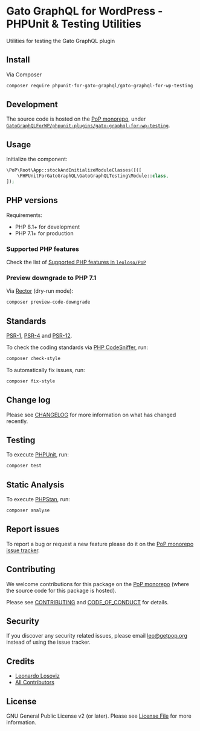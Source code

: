 # Gato GraphQL for WordPress - PHPUnit & Testing Utilities

<!--
[![Build Status][ico-travis]][link-travis]
[![Quality Score][ico-code-quality]][link-code-quality]
[![Software License][ico-license]](LICENSE.md)
[![Latest Version on Packagist][ico-version]][link-packagist]
[![Coverage Status][ico-scrutinizer]][link-scrutinizer]
[![Total Downloads][ico-downloads]][link-downloads]
-->

Utilities for testing the Gato GraphQL plugin

## Install

Via Composer

``` bash
composer require phpunit-for-gato-graphql/gato-graphql-for-wp-testing
```

## Development

The source code is hosted on the [PoP monorepo](https://github.com/leoloso/PoP), under [`GatoGraphQLForWP/phpunit-plugins/gato-graphql-for-wp-testing`](https://github.com/leoloso/PoP/tree/master/layers/GatoGraphQLForWP/phpunit-plugins/gato-graphql-for-wp-testing).

## Usage

Initialize the component:

``` php
\PoP\Root\App::stockAndInitializeModuleClasses([([
    \PHPUnitForGatoGraphQL\GatoGraphQLTesting\Module::class,
]);
```

## PHP versions

Requirements:

- PHP 8.1+ for development
- PHP 7.1+ for production

### Supported PHP features

Check the list of [Supported PHP features in `leoloso/PoP`](https://github.com/leoloso/PoP/blob/master/docs/supported-php-features.md)

### Preview downgrade to PHP 7.1

Via [Rector](https://github.com/rectorphp/rector) (dry-run mode):

```bash
composer preview-code-downgrade
```

## Standards

[PSR-1](https://www.php-fig.org/psr/psr-1), [PSR-4](https://www.php-fig.org/psr/psr-4) and [PSR-12](https://www.php-fig.org/psr/psr-12).

To check the coding standards via [PHP CodeSniffer](https://github.com/squizlabs/PHP_CodeSniffer), run:

``` bash
composer check-style
```

To automatically fix issues, run:

``` bash
composer fix-style
```

## Change log

Please see [CHANGELOG](CHANGELOG.md) for more information on what has changed recently.

## Testing

To execute [PHPUnit](https://phpunit.de/), run:

``` bash
composer test
```

## Static Analysis

To execute [PHPStan](https://github.com/phpstan/phpstan), run:

``` bash
composer analyse
```

## Report issues

To report a bug or request a new feature please do it on the [PoP monorepo issue tracker](https://github.com/leoloso/PoP/issues).

## Contributing

We welcome contributions for this package on the [PoP monorepo](https://github.com/leoloso/PoP) (where the source code for this package is hosted).

Please see [CONTRIBUTING](CONTRIBUTING.md) and [CODE_OF_CONDUCT](CODE_OF_CONDUCT.md) for details.

## Security

If you discover any security related issues, please email leo@getpop.org instead of using the issue tracker.

## Credits

- [Leonardo Losoviz][link-author]
- [All Contributors][link-contributors]

## License

GNU General Public License v2 (or later). Please see [License File](LICENSE.md) for more information.

[ico-version]: https://img.shields.io/packagist/v/phpunit-for-gato-graphql/gato-graphql-for-wp-testing.svg?style=flat-square
[ico-license]: https://img.shields.io/badge/license-GPLv2-brightgreen.svg?style=flat-square
[ico-travis]: https://img.shields.io/travis/phpunit-for-gato-graphql/gato-graphql-for-wp-testing/master.svg?style=flat-square
[ico-scrutinizer]: https://img.shields.io/scrutinizer/coverage/g/phpunit-for-gato-graphql/gato-graphql-for-wp-testing.svg?style=flat-square
[ico-code-quality]: https://img.shields.io/scrutinizer/g/phpunit-for-gato-graphql/gato-graphql-for-wp-testing.svg?style=flat-square
[ico-downloads]: https://img.shields.io/packagist/dt/phpunit-for-gato-graphql/gato-graphql-for-wp-testing.svg?style=flat-square

[link-packagist]: https://packagist.org/packages/phpunit-for-gato-graphql/gato-graphql-for-wp-testing
[link-travis]: https://travis-ci.org/phpunit-for-gato-graphql/gato-graphql-for-wp-testing
[link-scrutinizer]: https://scrutinizer-ci.com/g/phpunit-for-gato-graphql/gato-graphql-for-wp-testing/code-structure
[link-code-quality]: https://scrutinizer-ci.com/g/phpunit-for-gato-graphql/gato-graphql-for-wp-testing
[link-downloads]: https://packagist.org/packages/phpunit-for-gato-graphql/gato-graphql-for-wp-testing
[link-author]: https://github.com/leoloso
[link-contributors]: ../../../../../../contributors
